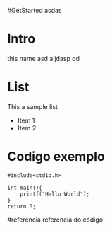 
#GetStarted
asdas

# Intro

this name asd aijdasp od

# List

This a sample list
* Item 1
* Item 2

# Codigo exemplo


	#include<stdio.h>

	int main(){
		printf("Hello World");
	}
	return 0;

#referencia
referencia do código 